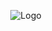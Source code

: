 <div align="center">
  <p>
    <img src="https://1.bp.blogspot.com/-v85gGu8n2ac/YJ0NzWftpZI/AAAAAAAAAJQ/JHYUJmYGGyULhbjjkSDv1fDORB4yKn_BgCPcBGAYYCw/s518/logo%2Bgkpandav.png" alt="Logo" />
  </p>
</div>
